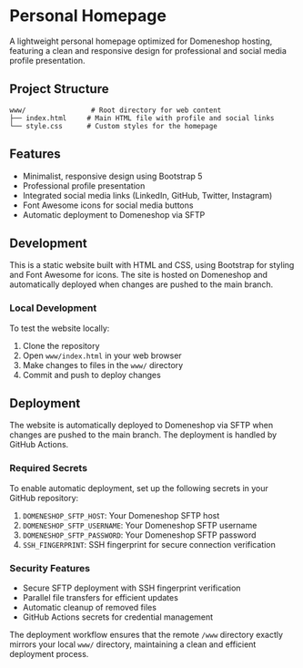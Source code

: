 # Personal Homepage

A lightweight personal homepage optimized for Domeneshop hosting, featuring a clean and responsive design for professional and social media profile presentation.

## Project Structure

```
www/                # Root directory for web content
├── index.html     # Main HTML file with profile and social links
└── style.css      # Custom styles for the homepage
```

## Features

- Minimalist, responsive design using Bootstrap 5
- Professional profile presentation
- Integrated social media links (LinkedIn, GitHub, Twitter, Instagram)
- Font Awesome icons for social media buttons
- Automatic deployment to Domeneshop via SFTP

## Development

This is a static website built with HTML and CSS, using Bootstrap for styling and Font Awesome for icons. The site is hosted on Domeneshop and automatically deployed when changes are pushed to the main branch.

### Local Development

To test the website locally:
1. Clone the repository
2. Open `www/index.html` in your web browser
3. Make changes to files in the `www/` directory
4. Commit and push to deploy changes

## Deployment

The website is automatically deployed to Domeneshop via SFTP when changes are pushed to the main branch. The deployment is handled by GitHub Actions.

### Required Secrets

To enable automatic deployment, set up the following secrets in your GitHub repository:

1. `DOMENESHOP_SFTP_HOST`: Your Domeneshop SFTP host
2. `DOMENESHOP_SFTP_USERNAME`: Your Domeneshop SFTP username
3. `DOMENESHOP_SFTP_PASSWORD`: Your Domeneshop SFTP password
4. `SSH_FINGERPRINT`: SSH fingerprint for secure connection verification


### Security Features

- Secure SFTP deployment with SSH fingerprint verification
- Parallel file transfers for efficient updates
- Automatic cleanup of removed files
- GitHub Actions secrets for credential management

The deployment workflow ensures that the remote `/www` directory exactly mirrors your local `www/` directory, maintaining a clean and efficient deployment process.